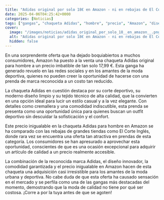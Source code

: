 ```yaml
---
title: "Adidas original por solo 18€ en Amazon - ni en rebajas de El Corte Inglés la había visto tan barata"
date: 2025-04-06T04:25:42+0000
categories: [Noticias]
tags: ["gangas", "chaqueta Adidas", "hombre", "precio", "Amazon", "diseño", "cómoda"]
cover:
  image: "/images/noticias/adidas_original_por_solo_18__en_amazon__.png"
  alt: "Adidas original por solo 18€ en Amazon - ni en rebajas de El Corte Inglés la había visto tan barata"
  hidden: false
---
```


En una sorprendente oferta que ha dejado boquiabiertos a muchos consumidores, Amazon ha puesto a la venta una chaqueta Adidas original para hombre a un precio imbatible de tan solo 17,99 €. Esta ganga ha generado revuelo en las redes sociales y en los amantes de la moda deportiva, quienes no pueden creer la oportunidad de hacerse con una prenda de marca reconocida a un costo tan reducido. 

La chaqueta Adidas en cuestión destaca por su corte deportivo, su moderno diseño limpio y su tejido técnico de alta calidad, que la convierten en una opción ideal para lucir un estilo casual y a la vez elegante. Con detalles como cremallera y una comodidad indiscutible, esta prenda se presenta como una oportunidad única para quienes buscan un outfit deportivo sin descuidar la sofisticación y el confort.

Este precio inigualable en la chaqueta Adidas para hombre en Amazon se ha comparado con las rebajas de grandes tiendas como El Corte Inglés, donde rara vez se encuentra una oferta tan atractiva en prendas de esta categoría. Los consumidores se han apresurado a aprovechar esta oportunidad, conscientes de que es una ocasión excepcional para adquirir un artículo de calidad a un precio realmente accesible.

La combinación de la reconocida marca Adidas, el diseño innovador, la comodidad garantizada y el precio inigualable en Amazon hacen de esta chaqueta una adquisición casi irresistible para los amantes de la moda urbana y deportiva. No cabe duda de que esta oferta ha causado sensación en el mercado y se perfila como una de las gangas más destacadas del momento, demostrando que la moda de calidad no tiene por qué ser costosa. ¡Corre a por la tuya antes de que se agoten!
